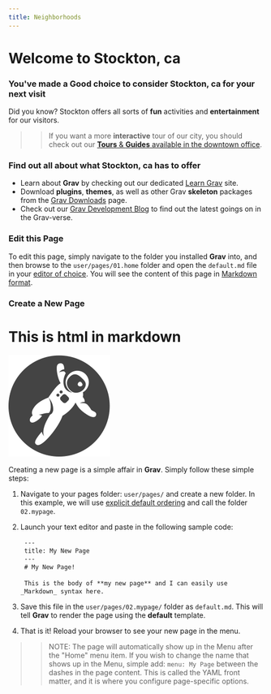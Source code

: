 ```yaml
---
title: Neighborhoods
---
```





# Welcome to Stockton, ca
### You've made a **Good** choice to consider Stockton, ca for your next visit

<!-- Details of this web page begin: -->
Did you know? Stockton offers all sorts of **fun** activities and **entertainment** for our visitors.

>> If you want a more **interactive** tour of our city, you should check out our [**Tours** & **Guides** available in the downtown office](http://getgrav.org/downloads).

### Find out all about what Stockton, ca has to offer

* Learn about **Grav** by checking out our dedicated [Learn Grav](http://learn.getgrav.org) site.
* Download **plugins**, **themes**, as well as other Grav **skeleton** packages from the [Grav Downloads](http://getgrav.org/downloads) page.
* Check out our [Grav Development Blog](http://getgrav.org/blog) to find out the latest goings on in the Grav-verse.

### Edit this Page

To edit this page, simply navigate to the folder you installed **Grav** into, and then browse to the `user/pages/01.home` folder and open the `default.md` file in your [editor of choice](http://learn.getgrav.org/basics/requirements).  You will see the content of this page in [Markdown format](http://learn.getgrav.org/content/markdown).

### Create a New Page

<!-- Image Background Parallax, very top of the page -->
<div class="image-parallax" style="background-image: url('user/themes/mytheme/images/stockton1.jpg')">
    <div class="slide-content light">
        <div class="align-center">
            <!-- /Top Logo -->
            <h1>This is html in markdown</h1>
            <div class="top-logo">
                <img src="user/themes/mytheme/images/logo.png" alt="logo">
            </div>
        </div>
    </div>
</div>

Creating a new page is a simple affair in **Grav**.  Simply follow these simple steps:

1. Navigate to your pages folder: `user/pages/` and create a new folder.  In this example, we will use [explicit default ordering](http://learn.getgrav.org/content/content-pages) and call the folder `02.mypage`.
2. Launch your text editor and paste in the following sample code:

        ---
        title: My New Page
        ---
        # My New Page!

        This is the body of **my new page** and I can easily use _Markdown_ syntax here.

3. Save this file in the `user/pages/02.mypage/` folder as `default.md`. This will tell **Grav** to render the page using the **default** template.
4. That is it! Reload your browser to see your new page in the menu.

>> NOTE: The page will automatically show up in the Menu after the "Home" menu item. If you wish to change the name that shows up in the Menu, simple add: `menu: My Page` between the dashes in the page content. This is called the YAML front matter, and it is where you configure page-specific options.
